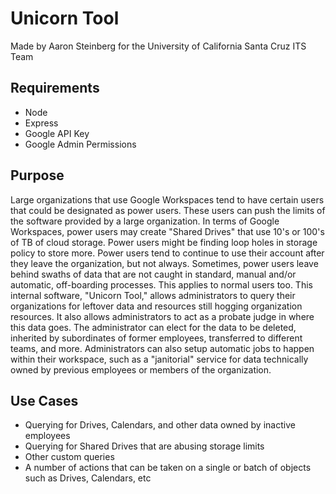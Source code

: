 # Unicorn Tool
Made by Aaron Steinberg for the University of California Santa Cruz ITS Team
## Requirements
+ Node
+ Express
+ Google API Key
+ Google Admin Permissions
## Purpose
Large organizations that use Google Workspaces tend to have certain users that could be designated as power users. These users can push the limits of the software provided by a large organization. In terms of Google Workspaces, power users may create "Shared Drives" that use 10's or 100's of TB of cloud storage. Power users might be finding loop holes in storage policy to store more. Power users tend to continue to use their account after they leave the organization, but not always. Sometimes, power users leave behind swaths of data that are not caught in standard, manual and/or automatic, off-boarding processes. This applies to normal users too. This internal software, "Unicorn Tool," allows administrators to query their organizations for leftover data and resources still hogging organization resources. It also allows administrators to act as a probate judge in where this data goes. The administrator can elect for the data to be deleted, inherited by subordinates of former employees, transferred to different teams, and more. Administrators can also setup automatic jobs to happen within their workspace, such as a "janitorial" service for data technically owned by previous employees or members of the organization.
## Use Cases
+ Querying for Drives, Calendars, and other data owned by inactive employees
+ Querying for Shared Drives that are abusing storage limits
+ Other custom queries
+ A number of actions that can be taken on a single or batch of objects such as Drives, Calendars, etc